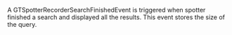 A GTSpotterRecorderSearchFinishedEvent is triggered when spotter finished a search and displayed all the results. This event stores the size of the query.
